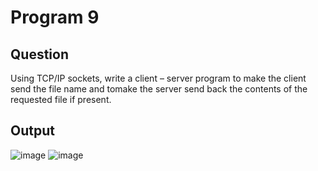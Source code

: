# Program 9
## Question
Using TCP/IP sockets, write a client – server program to make the client send the file name and tomake the server send back the contents of the requested file if present.
## Output
![image](https://user-images.githubusercontent.com/42874695/106510645-38f0c380-64f5-11eb-858a-27c1d1c39e3a.png)
![image](https://user-images.githubusercontent.com/42874695/106510678-4148fe80-64f5-11eb-974f-904bb43f26cc.png)
